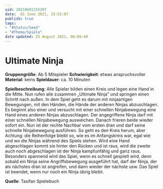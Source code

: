 ```yaml
---
uid: 20210601155207
date:  01 June 2021, 15:52:07
publish: true
tags:
- "#Status/Seed"
- "#Thema/Spiele"
date updated: 25 August 2021, 00:09:49
---
```


# Ultimate Ninja

**Gruppengröße**: Ab 5 Mitspieler
**Schwierigkeit**: etwas anspruchsvoller
**Material**: keins
**Spieldauer**: ca. 10 Minuten

**Spielbeschreibung**:
Alle Spieler bilden einen Kreis und legen eine Hand in die Mitte. Nun rufen alle zusammen „Ultimate Ninja" und springen einen Schritt nach außen. In dem Spiel geht es darum mit ninjaartigen Bewegungen, mit den Händen, die Hände der anderen Ninjas abzuschlagen. Es beginnt also einer und versucht mit einer schnellen Ninjabewegung eine Hand eines anderen Ninjas abzuschlagen. Der angegriffene Ninja darf mit einer schnellen Ninjabewegung ausweichen. Danach frieren beide wieder sofort ein. Nun ist der rechte Nachbar vom ersten dran und darf seine schnelle Ninjabewegung ausführen. So geht es den Kreis herum, aber Achtung: die Reihenfolge bleibt so, wie es im Anfangskreis war, egal wie und wo die Ninjas während des Spiels stehen. Wird eine Hand abgeschlagen kommt sie hinter den Rücken und ist raus, wird die zweite auch noch abgeschlagen ist der Ninja kampfunfähig und ganz raus. Besonders spannend wird das Spiel, wenn es schnell gespielt wird, denn sobald ein Ninja seine Angriffsbewegung ausgeführt hat, darf der Ninja, der als nächstes dran ist angreifen, und dann wieder der nächste usw. Das Spiel ist beendet, wenn nur noch ein Ninja übrig bleibt.

**Quelle**:
Tasifan Spielebuch
